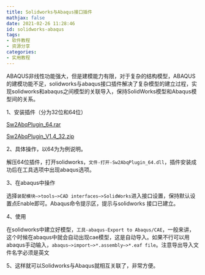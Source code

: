 ```yaml
---
title: Solidworks与Abaqus接口插件
mathjax: false
date: 2021-02-26 11:28:46
id: solidworks-abaqus
tags:
- 软件教程
- 资源分享
categories:
- 实用教程
---
```


ABAQUS非线性功能强大，但是建模能力有限，对于复杂的结构模型，ABAQUS的建模功能不足，solidworks与abaqus接口插件解决了复杂模型的建立过程，实现solidworks和abaqus之间模型的关联导入，保持SolidWorks模型和Abaqus模型间的关系。

1、安装插件（分为32位和64位）

[Sw2AbqPlugin_64.rar](https://oss.jishulink.com/upload/201911/bd4c259ff8a64a3294126ca685bc66fe.rar)

[Sw2AbqPlugin_V1.4_32.zip](https://oss.jishulink.com/upload/201911/91e28be2880e4cc293943aa383097ef1.zip)

2、具体操作，以64为为例说明。

解压64位插件，打开solidworks，`文件-打开-Sw2AbqPlugin_64.dll`，插件安装成功后在工具选项中出现abaqus选项。

3、在abaqus中操作

选择`装配模块—>tools—>CAD interfaces—>SolidWorks`进入接口设置，保持默认设置点Enable即可。Abaqus命令提示区，提示与solidworks 接口已建立。

4、使用

在solidworks中建立好模型，`工具-abaqus-Export to Abaqus/CAE`，一般来讲，这个时候在abaqus中就会自动出现cae模型，这是自动导入。如果不行可以用abaqus手动输入，`abaqus—>import—>*.assembly—>*.eaf file`。注意导出导入文件名字必须是英文

5、这样就可以Solidworks与Abaqus就相互关联了，非常方便。